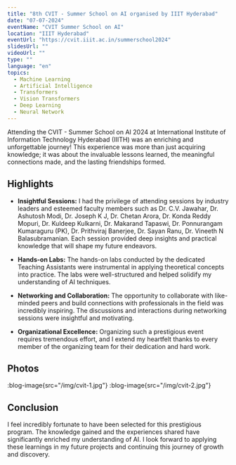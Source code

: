 ```yaml
---
title: "8th CVIT - Summer School on AI organised by IIIT Hyderabad"
date: "07-07-2024"
eventName: "CVIT Summer School on AI"
location: "IIIT Hyderabad"
eventUrl: "https://cvit.iiit.ac.in/summerschool2024"
slidesUrl: ""
videoUrl: ""
type: ""
language: "en"
topics:
  - Machine Learning
  - Artificial Intelligence
  - Transformers
  - Vision Transformers
  - Deep Learning
  - Neural Network
---
```



Attending the CVIT - Summer School on AI 2024 at International Institute of Information Technology Hyderabad (IIITH) was an enriching and unforgettable journey! This experience was more than just acquiring knowledge; it was about the invaluable lessons learned, the meaningful connections made, and the lasting friendships formed.

## Highlights

- **Insightful Sessions:** I had the privilege of attending sessions by industry leaders and esteemed faculty members such as Dr. C.V. Jawahar, Dr. Ashutosh Modi, Dr. Joseph K J, Dr. Chetan Arora, Dr. Konda Reddy Mopuri, Dr. Kuldeep Kulkarni, Dr. Makarand Tapaswi, Dr. Ponnurangam Kumaraguru (PK), Dr. Prithviraj Banerjee, Dr. Sayan Ranu, Dr. Vineeth N Balasubramanian. Each session provided deep insights and practical knowledge that will shape my future endeavors.

- **Hands-on Labs:** The hands-on labs conducted by the dedicated Teaching Assistants were instrumental in applying theoretical concepts into practice. The labs were well-structured and helped solidify my understanding of AI techniques.

- **Networking and Collaboration:** The opportunity to collaborate with like-minded peers and build connections with professionals in the field was incredibly inspiring. The discussions and interactions during networking sessions were insightful and motivating.

- **Organizational Excellence:** Organizing such a prestigious event requires tremendous effort, and I extend my heartfelt thanks to every member of the organizing team for their dedication and hard work.

## Photos

:blog-image{src="/img/cvit-1.jpg"}
:blog-image{src="/img/cvit-2.jpg"}



## Conclusion

I feel incredibly fortunate to have been selected for this prestigious program. The knowledge gained and the experiences shared have significantly enriched my understanding of AI. I look forward to applying these learnings in my future projects and continuing this journey of growth and discovery.
